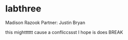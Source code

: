 # labthree
Madison Razook
Partner: Justin Bryan

this mightttttt cause a confliccssst I hope is does BREAK
